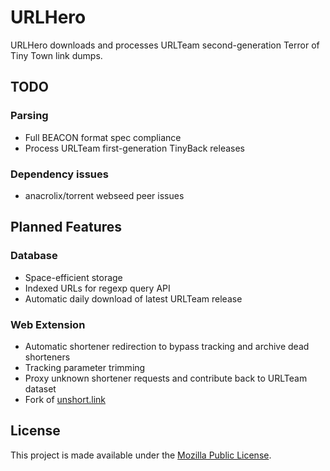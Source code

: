 # URLHero

URLHero downloads and processes URLTeam second-generation Terror of Tiny
Town link dumps.

## TODO

### Parsing

- Full BEACON format spec compliance
- Process URLTeam first-generation TinyBack releases

### Dependency issues

- anacrolix/torrent webseed peer issues

## Planned Features

### Database

- Space-efficient storage
- Indexed URLs for regexp query API
- Automatic daily download of latest URLTeam release

### Web Extension

- Automatic shortener redirection to bypass tracking and archive dead
  shorteners
- Tracking parameter trimming
- Proxy unknown shortener requests and contribute back to URLTeam
  dataset
- Fork of [unshort.link](https://github.com/simonfrey/unshort.link)

## License

This project is made available under the
[Mozilla Public License](https://www.mozilla.org/en-US/MPL/2.0/).
